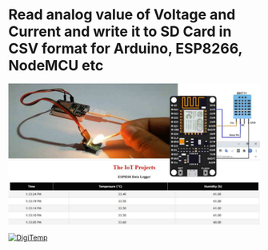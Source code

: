 # Read analog value of Voltage and Current and write it to SD Card in CSV format for Arduino, ESP8266, NodeMCU etc  

![image](./ESP8266-Data-Logger-to-Upload-Data-on-Webserver.jpg)

[![DigiTemp](https://img.youtube.com/vi/ySsQuUL6oOM/0.jpg)](https://www.youtube.com/watch?v=ySsQuUL6oOM)
